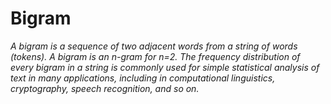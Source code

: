 # Bigram

*A bigram is a sequence of two adjacent words from a string of words (tokens). A bigram is an n-gram for n=2. The frequency distribution of every bigram in a string is commonly used for simple statistical analysis of text in many applications, including in computational linguistics, cryptography, speech recognition, and so on.*
